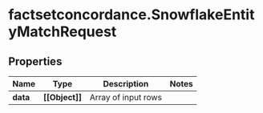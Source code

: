 # factsetconcordance.SnowflakeEntityMatchRequest

## Properties

Name | Type | Description | Notes
------------ | ------------- | ------------- | -------------
**data** | **[[Object]]** | Array of input rows | 


